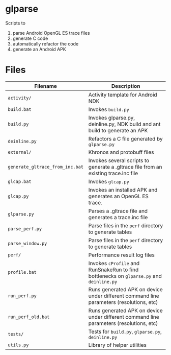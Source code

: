 # glparse

Scripts to 
1. parse Android OpenGL ES trace files
1. generate C code
1. automatically refactor the code
1. generate an Android APK

# Files

| Filename          | Description           |
| ---------------   |------------|
| `activity/`       | Activity template for Android NDK                                           |
| `build.bat`       | Invokes `build.py`                                                          |
| `build.py`        | Invokes glparse.py, deinline.py, NDK build and ant build to generate an APK |
| `deinline.py`     | Refactors a C file generated by `glparse.py` |
| `external/`       | Khronos and protobuff files
| `generate_gltrace_from_inc.bat` | Invokes several scripts to generate a .gltrace file from an existing trace.inc file
| `glcap.bat`       | Invokes `glcap.py`
| `glcap.py`        | Invokes an installed APK and generates an OpenGL ES trace.
| `glparse.py`      | Parses a .gltrace file and generates a trace.inc file
| `parse_perf.py`   | Parse files in the `perf` directory to generate tables
| `parse_window.py` | Parse files in the `perf` directory to generate tables
| `perf/`           | Performance result log files
| `profile.bat`     | Invokes `cProfile` and RunSnakeRun to find bottlenecks on `glparse.py` and `deinline.py`
| `run_perf.py`     | Runs generated APK on device under different command line parameters (resolutions, etc)
| `run_perf_old.bat` | Runs generated APK on device under different command line parameters (resolutions, etc)
| `tests/`          | Tests for `build.py`, `glparse.py`, `deinline.py`
| `utils.py`        | Library of helper utilities
